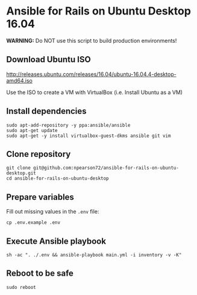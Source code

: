 # Ansible for Rails on Ubuntu Desktop 16.04

**WARNING:** Do NOT use this script to build production environments!

## Download Ubuntu ISO

http://releases.ubuntu.com/releases/16.04/ubuntu-16.04.4-desktop-amd64.iso

Use the ISO to create a VM with VirtualBox (i.e. Install Ubuntu as a VM)

## Install dependencies

```
sudo apt-add-repository -y ppa:ansible/ansible
sudo apt-get update
sudo apt-get -y install virtualbox-guest-dkms ansible git vim
```

## Clone repository

```
git clone git@github.com:npearson72/ansible-for-rails-on-ubuntu-desktop.git
cd ansible-for-rails-on-ubuntu-desktop
```

## Prepare variables

Fill out missing values in the `.env` file:

`cp .env.example .env`

## Execute Ansible playbook

`sh -ac ". ./.env && ansible-playbook main.yml -i inventory -v -K"`

## Reboot to be safe

`sudo reboot`
